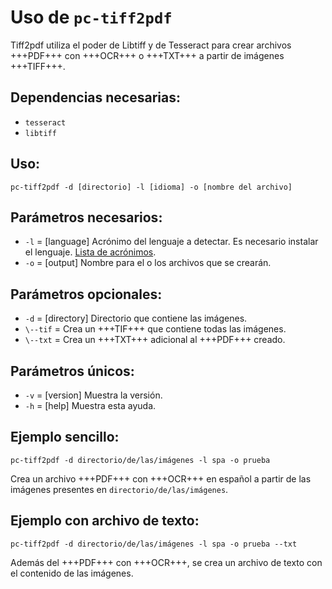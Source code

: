 # Uso de `pc-tiff2pdf`

Tiff2pdf utiliza el poder de Libtiff y de Tesseract para crear archivos +++PDF+++ con +++OCR+++ o +++TXT+++ a partir de imágenes +++TIFF+++.

## Dependencias necesarias:

* `tesseract`
* `libtiff`

## Uso:

```
pc-tiff2pdf -d [directorio] -l [idioma] -o [nombre del archivo]
```

## Parámetros necesarios:

* `-l` = [language] Acrónimo del lenguaje a detectar. Es necesario instalar el lenguaje. [Lista de acrónimos](https://github.com/tesseract-ocr/tesseract/blob/master/doc/tesseract.1.asc#languages).
* `-o` = [output] Nombre para el o los archivos que se crearán.

## Parámetros opcionales:

* `-d` = [directory] Directorio que contiene las imágenes.
* `\--tif` = Crea un +++TIF+++ que contiene todas las imágenes.
* `\--txt` = Crea un +++TXT+++ adicional al +++PDF+++ creado.

## Parámetros únicos:

* `-v` = [version] Muestra la versión.
* `-h` = [help] Muestra esta ayuda.

## Ejemplo sencillo:

```
pc-tiff2pdf -d directorio/de/las/imágenes -l spa -o prueba
```

Crea un archivo +++PDF+++ con +++OCR+++ en español a partir de las imágenes presentes en `directorio/de/las/imágenes`.

## Ejemplo con archivo de texto:

```
pc-tiff2pdf -d directorio/de/las/imágenes -l spa -o prueba --txt
```

Además del +++PDF+++ con +++OCR+++, se crea un archivo de texto con el contenido de las imágenes.
